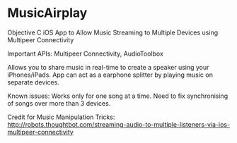 MusicAirplay
============

Objective C iOS App to Allow Music Streaming to Multiple Devices using Multipeer Connectivity

Important APIs: Multipeer Connectivity, AudioToolbox

Allows you to share music in real-time to create a speaker using your iPhones/iPads. App can act as a earphone splitter by playing music on separate devices.

Known issues: 
Works only for one song at a time.
Need to fix synchronising of songs over more than 3 devices.


Credit for Music Manipulation Tricks: http://robots.thoughtbot.com/streaming-audio-to-multiple-listeners-via-ios-multipeer-connectivity
